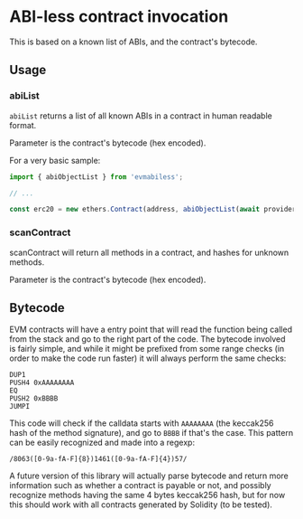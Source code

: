 # ABI-less contract invocation

This is based on a known list of ABIs, and the contract's bytecode.

## Usage

### abiList

`abiList` returns a list of all known ABIs in a contract in human readable format.

Parameter is the contract's bytecode (hex encoded).

For a very basic sample:

```js
import { abiObjectList } from 'evmabiless';

// ...

const erc20 = new ethers.Contract(address, abiObjectList(await provider.getCode(address)), provider);
```

### scanContract

scanContract will return all methods in a contract, and hashes for unknown methods.

Parameter is the contract's bytecode (hex encoded).

## Bytecode

EVM contracts will have a entry point that will read the function being called
from the stack and go to the right part of the code. The bytecode involved is
fairly simple, and while it might be prefixed from some range checks (in order
to make the code run faster) it will always perform the same checks:

```
DUP1
PUSH4 0xAAAAAAAA
EQ
PUSH2 0xBBBB
JUMPI
```

This code will check if the calldata starts with `AAAAAAAA` (the keccak256 hash
of the method signature), and go to `BBBB` if that's the case. This pattern can
be easily recognized and made into a regexp:

	/8063([0-9a-fA-F]{8})1461([0-9a-fA-F]{4})57/

A future version of this library will actually parse bytecode and return more
information such as whether a contract is payable or not, and possibly
recognize methods having the same 4 bytes keccak256 hash, but for now this
should work with all contracts generated by Solidity (to be tested).

